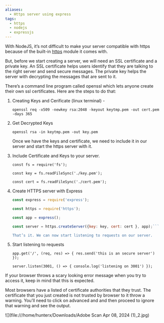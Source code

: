 ```yaml
---
aliases:
  - Https server using express
tags:
  - https
  - nodejs
  - expressjs
---
```

With NodeJS, it’s not difficult to make your server compatible with https because of the built-in [https](https://nodejs.org/api/https.html) module it comes with.

But, before we start creating a server, we will need an SSL certificate and a private key. An SSL certificate helps users identify that they are talking to the right server and send secure messages. The private key helps the server with decrypting the messages that are sent to it.

There’s a command line program called openssl which lets anyone create their own ssl certificates. Here are the steps to do that:

1. Creating Keys and Cerificate (linux terminal) -

	`openssl req -x509 -newkey rsa:2048 -keyout keytmp.pem -out cert.pem -days 365`

2. Get Decrypted Keys

	`openssl rsa -in keytmp.pem -out key.pem`

	Once we have the keys and certificate, we need to include it in our server and start the https server with it.
3. Include Certificate and Keys to your server.

	`const fs = require('fs');`
	
	`const key = fs.readFileSync('./key.pem');`
	
	`const cert = fs.readFileSync('./cert.pem');`

4. Create HTTPS server with Express

	```js
	const express = require('express');
	
	const https = require('https');
	
	const app = express();
	
	const server = https.createServer({key: key, cert: cert }, app);```

	That’s it. We can now start listening to requests on our server.
5. Start listening to requests

	`app.get('/', (req, res) => { res.send('this is an secure server') });`
	
	`server.listen(3001, () => { console.log('listening on 3001') });`
	
If your browser throws a scary looking error message when you try to access it, keep in mind that this is expected.

Most browsers have a listed of certificate authorities that they trust. The certificate that you just created is not trusted by browser to it throw a warning. You’ll need to click on advanced and and then proceed to ignore that warning and see the output.

![](file:///home/hunterx/Downloads/Adobe Scan Apr 08, 2024 (1)_2.jpg)
